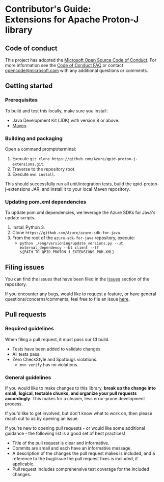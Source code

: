 # Contributor's Guide:<br>Extensions for Apache Proton-J library

## Code of conduct

This project has adopted the [Microsoft Open Source Code of Conduct](https://opensource.microsoft.com/codeofconduct/).
For more information see the [Code of Conduct FAQ](https://opensource.microsoft.com/codeofconduct/faq/) or contact
[opencode@microsoft.com](mailto:opencode@microsoft.com) with any additional questions or comments.

## Getting started

### Prerequisites

To build and test this locally, make sure you install:

- Java Development Kit (JDK) with version 8 or above.
- [Maven](https://maven.apache.org/).

### Building and packaging

Open a command prompt/terminal:

1. Execute `git clone https://github.com/Azure/qpid-proton-j-extensions.git`.
2. Traverse to the repository root.
3. Execute `mvn install`.

This should successfully run all unit/integration tests, build the qpid-proton-j-extensions JAR, and install it to your
local Maven repository.

### Updating pom.xml dependencies

To update pom.xml dependencies, we leverage the Azure SDKs for Java's update scripts.

1. Install Python 3.
2. Clone `https://github.com/Azure/azure-sdk-for-java`
3. From the root of the `azure-sdk-for-java` repository, execute:
    * `python ./eng/versioning/update_versions.py --ut external_dependency --bt client --tf ${PATH_TO_QPID_PROTON_J_EXTENSIONS_POM.XML}`

## Filing issues

You can find the issues that have been filed in the [Issues](https://github.com/Azure/qpid-proton-j-extensions/issues)
section of the repository.

If you encounter any bugs, would like to request a feature, or have general questions/concerns/comments, feel free to
file an issue [here](https://github.com/Azure/qpid-proton-j-extensions/issues/new).

## Pull requests

### Required guidelines

When filing a pull request, it must pass our CI build.

- Tests have been added to validate changes.
- All tests pass.
- Zero CheckStyle and Spotbugs violations.
    - `mvn verify` has no violations.

### General guidelines

If you would like to make changes to this library, **break up the change into small, logical, testable chunks, and
organize your pull requests accordingly**. This makes for a cleaner, less error-prone development process.

If you'd like to get involved, but don't know what to work on, then please reach out to us by opening an issue.

If you're new to opening pull requests - or would like some additional guidance - the following list is a good set of
best practices!

- Title of the pull request is clear and informative.
- Commits are small and each have an informative message.
- A description of the changes the pull request makes is included, and a reference to the bug/issue the pull request
  fixes is included, if applicable.
- Pull request includes comprehensive test coverage for the included changes.

